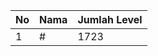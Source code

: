 | No | Nama            | Jumlah Level |
|----|-----------------|--------------|
| 1  | #    |    1723        |
